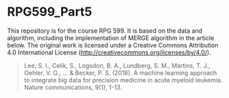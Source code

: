 # RPG599_Part5

This repository is for the course RPG 599. It is based on the data and algorithm, including the implementation of MERGE algorithm in the article below. The original work is licensed under a Creative Commons Attribution 4.0 International License (http://creativecommons.org/licenses/by/4.0/).

> Lee, S. I., Celik, S., Logsdon, B. A., Lundberg, S. M., Martins, T. J., Oehler, V. G., ... & Becker, P. S. (2018). A machine learning approach to integrate big data for precision medicine in acute myeloid leukemia. Nature communications, 9(1), 1-13.
